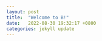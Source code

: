 ```yaml
---
layout: post
title:  "Welcome to B!"
date:   2022-08-30 19:32:17 +0800
categories: jekyll update
---
```

<script>
 // this variable will hold our shader object
 let theShader;
 // this variable will hold our webcam video
 let cam;

 function preload(){
   // load the shader
   theShader = loadShader('assets/webcam.vert', 'assets/webcam.frag');
 }

 function setup() {
   // shaders require WEBGL mode to work
   createCanvas(710, 400, WEBGL);
   noStroke();

   cam = createCapture(VIDEO);
   cam.size(710, 400);

   cam.hide();
 }

 function draw() {
   // shader() sets the active shader with our shader
   shader(theShader);

   // passing cam as a texture
   theShader.setUniform('tex0', cam);

   // rect gives us some geometry on the screen
   rect(0,0,width,height);
 }
</script>

[jekyll-docs]: https://jekyllrb.com/docs/home
[jekyll-gh]:   https://github.com/jekyll/jekyll
[jekyll-talk]: https://talk.jekyllrb.com/
